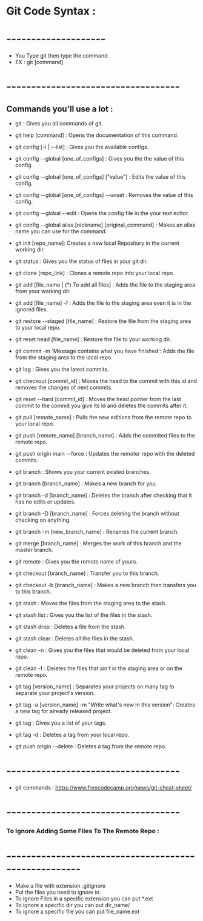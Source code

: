 # Git Code Syntax :
# --------------------

- You Type git then type the command.
- EX : git [command]

# -----------------------------------

## Commands you'll use a lot :

- git : Gives you all commands of git. 
- git help [command] : Opens the documentation of this command.

- git config [-l | --list] : Gives you the available configs.
- git config --global [one_of_configs] : Gives you the the value of this config.
- git config --global [one_of_configs] ["value"] : Edits the value of this config.
- git config --global [one_of_configs] --unset : Removes the value of this config.
- git config --global --edit : Opens the config file in the your text editor.
- git config --global alias.[nickname] [original_command] : Makes an alias name you can use for the command.

- git init [repo_name]: Creates a new local Repository in the current working dir.
- git status : Gives you the status of files in your git dir.
- git clone [repo_link] : Clones a remote repo into your local repo.

- git add [file_name | (*) To add all files] : Adds the file to the staging area from your working dir.
- git add [file_name] -f : Adds the file to the staging area even it is in the ignored files.
- git restore --staged [file_name] : Restore the file from the staging area to your local repo.
- git reset head [file_name] : Restore the file to your working dir.
- git commit -m 'Message contains what you have finished': Adds the file from the staging area to the local repo.
- git log : Gives you the latest commits.
- git checkout [commit_id] : Moves the head to the commit with this id and removes the changes of next commits.
- git reset --hard [commit_id] : Moves the head pointer from the last commit to the commit you give its id and deletes the commits after it.
- git pull [remote_name] : Pulls the new editions from the remote repo to your local repo.
- git push [remote_name] [branch_name] : Adds the commited files to the remote repo.
- git push origin main --force : Updates the remoter repo with the deleted commits.

- git branch : Shows you your current existed branches.
- git branch [branch_name] : Makes a new branch for you.
- git branch -d [branch_name] : Deletes the branch after checking that it has no edits or updates.
- git branch -D [branch_name] : Forces deleting the branch without checking on anything.
- git branch -m [new_branch_name] : Renames the current branch.
- git merge [branch_name] : Merges the work of this branch and the master branch.

- git remote : Gives you the remote name of yours.
- git checkout [branch_name] : Transfer you to this branch.
- git checkout -b [branch_name] : Makes a new branch then transfers you to this branch.

- git stash : Moves the files from the staging area to the stash.
- git stash list : Gives you the list of the files in the stash.
- git stash drop : Deletes a file from the stash.
- git stash clear : Deletes all the files in the stash.

- git clean -n : Gives you the files that would be deleted from your local repo.
- git clean -f : Deletes the files that ain't in the staging area or on the remote repo.

- git tag [version_name] : Separates your projects on many tag to separate your project's version.
- git tag -a [version_name] -m "Write what's new in this version": Creates a new tag for already released project.
- git tag : Gives you a list of your tags.
- git tag -d : Deletes a tag from your local repo.
- git push origin --delete : Deletes a tag from the remote repo.

# -----------------------------------
- git commands : https://www.freecodecamp.org/news/git-cheat-sheet/
# -----------------------------------

### To Ignore Adding Some Files To The Remote Repo :
# -----------------------------------------------------

- Make a file with extension .gitignore
- Put the files you need to ignore in.
- To ignore Files in a specific extension you can put *.ext
- To ignore a specific dir you can put dir_name/
- To ignore a specific file you can put file_name.ext